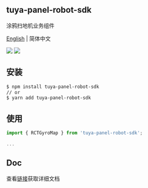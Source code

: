 ## tuya-panel-robot-sdk

涂鸦扫地机业务组件

[English](./README-zh.md) | 简体中文

[![](https://img.shields.io/npm/v/tuya-panel-kit/latest.svg)](https://www.npmjs.com/package/tuya-panel-robot-sdk) [![](https://img.shields.io/npm/v/tuya-panel-robot-sdk/latest.svg)](https://www.npmjs.com/package/tuya-panel-robot-sdk)

## 安装

```sh
$ npm install tuya-panel-robot-sdk
// or
$ yarn add tuya-panel-robot-sdk
```

## 使用

```js
import { RCTGyroMap } from 'tuya-panel-robot-sdk';

...
```

## Doc

查看[链接](https://developer.tuya.com/cn/docs/iot/panel-development/panel-sdk-development/robot-vacuum-sdk-development)获取详细文档
